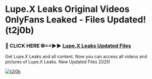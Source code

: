 # Lupe.X Leaks Original Videos 0nlyFans Leaked - Files Updated! (t2j0b)

<h3>🔴 CLICK HERE 🌐==►► <a href="https://tinyurl.com/4seja8ks" rel="nofollow">Lupe.X Leaks Updated Files</a></h3>

Get Lupe.X Leaks and all content. Now you can access all videos and pictures of Lupe.X Leaks. New Updated Files 2025!

[![t2j0b](https://i.imgur.com/EWjZXRe.gif)](https://tinyurl.com/4seja8ks)
